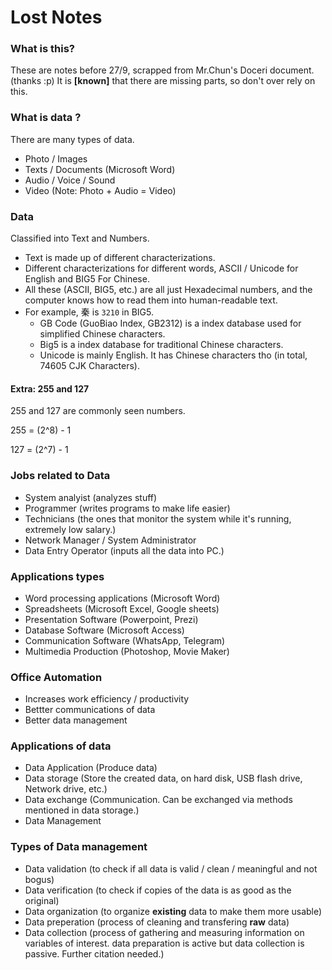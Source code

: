 # Lost Notes #

### What is this? ###
These are notes before 27/9, scrapped from Mr.Chun's Doceri document. (thanks :p)
It is **[known]** that there are missing parts, so don't over rely on this.

### What is data ? ###
There are many types of data.
- Photo / Images 
- Texts / Documents (Microsoft Word)
- Audio / Voice / Sound
- Video (Note: Photo + Audio = Video)

### Data ###
Classified into Text and Numbers.
- Text is made up of different characterizations.
- Different characterizations for different words, ASCII / Unicode for English and BIG5 For Chinese.
- All these (ASCII, BIG5, etc.) are all just Hexadecimal numbers, and the computer knows how to read them into human-readable text.
- For example, 秦 is `3210` in BIG5.
    - GB Code (GuoBiao Index, GB2312) is a index database used for simplified Chinese characters.
    - Big5 is a index database for traditional Chinese characters.
    - Unicode is mainly English. It has Chinese characters tho (in total, 74605 CJK Characters).

#### Extra: 255 and 127 ####
255 and 127 are commonly seen numbers.

255 = (2^8) - 1

127 = (2^7) - 1

### Jobs related to Data ###
- System analyist (analyzes stuff)
- Programmer (writes programs to make life easier)
- Technicians (the ones that monitor the system while it's running, extremely low salary.)
- Network Manager / System Administrator
- Data Entry Operator (inputs all the data into PC.)

### Applications types ###
- Word processing applications (Microsoft Word)
- Spreadsheets (Microsoft Excel, Google sheets)
- Presentation Software (Powerpoint, Prezi)
- Database Software (Microsoft Access)
- Communication Software (WhatsApp, Telegram)
- Multimedia Production (Photoshop, Movie Maker)

### Office Automation ###
- Increases work efficiency / productivity
- Bettter communications of data 
- Better data management

### Applications of data ###
- Data Application (Produce data)
- Data storage (Store the created data, on hard disk, USB flash drive, Network drive, etc.)
- Data exchange (Communication. Can be exchanged via methods mentioned in data storage.)
- Data Management

### Types of Data management ###
- Data validation (to check if all data is valid / clean / meaningful and not bogus)
- Data verification (to check if copies of the data is as good as the original)
- Data organization (to organize **existing** data to make them more usable)
- Data preperation (process of cleaning and transfering **raw** data)
- Data collection (process of gathering and measuring information on variables of interest. data preparation is active but data collection is passive. Further citation needed.)
